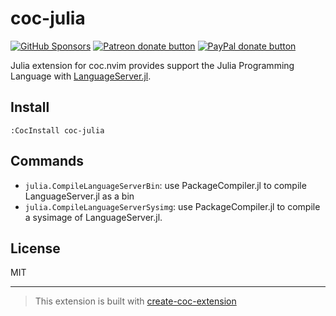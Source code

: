 # coc-julia

<!-- markdownlint-disable no-inline-html -->
<a href="https://github.com/sponsors/fannheyward"><img src="https://user-images.githubusercontent.com/345274/133218454-014a4101-b36a-48c6-a1f6-342881974938.png" alt="GitHub Sponsors" /></a>
<a href="https://patreon.com/fannheyward"><img src="https://c5.patreon.com/external/logo/become_a_patron_button.png" alt="Patreon donate button" /></a>
<a href="https://paypal.me/fannheyward"><img src="https://user-images.githubusercontent.com/345274/104303610-41149f00-5505-11eb-88b2-5a95c53187b4.png" alt="PayPal donate button" /></a>

Julia extension for coc.nvim provides support the Julia Programming Language with [LanguageServer.jl](https://github.com/julia-vscode/LanguageServer.jl).

## Install

`:CocInstall coc-julia`

## Commands

- `julia.CompileLanguageServerBin`: use PackageCompiler.jl to compile LanguageServer.jl as a bin
- `julia.CompileLanguageServerSysimg`: use PackageCompiler.jl to compile a sysimage of LanguageServer.jl.

## License

MIT

---

> This extension is built with [create-coc-extension](https://github.com/fannheyward/create-coc-extension)
